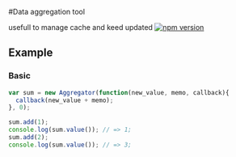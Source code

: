 #Data aggregation tool

usefull to manage cache and keed updated
[![npm version](https://badge.fury.io/js/node-aggregator.svg)](http://badge.fury.io/js/node-aggregator)

## Example

### Basic
```javascript
var sum = new Aggregator(function(new_value, memo, callback){
  callback(new_value + memo); 
}, 0);

sum.add(1);
console.log(sum.value()); // => 1;
sum.add(2);
console.log(sum.value()); // => 3;
```

